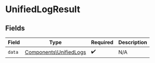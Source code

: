 # UnifiedLogResult


## Fields

| Field                                                            | Type                                                             | Required                                                         | Description                                                      |
| ---------------------------------------------------------------- | ---------------------------------------------------------------- | ---------------------------------------------------------------- | ---------------------------------------------------------------- |
| `data`                                                           | [Components\UnifiedLogs](../../Models/Components/UnifiedLogs.md) | :heavy_check_mark:                                               | N/A                                                              |